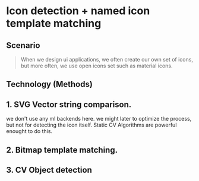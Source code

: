 # Icon detection + named icon template matching

## Scenario

> When we design ui applications, we often create our own set of icons, but more often, we use open icons set such as material icons.

## Technology (Methods)

## 1. SVG Vector string comparison.

we don't use any ml backends here. we might later to optimize the process, but not for detecting the icon itself. Static CV Algorithms are powerful enought to do this.

## 2. Bitmap template matching.

## 3. CV Object detection
